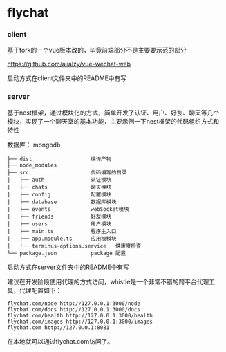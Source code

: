 # flychat

### client 

基于fork的一个vue版本改的，毕竟前端部分不是主要要示范的部分

https://github.com/aiialzy/vue-wechat-web

启动方式在client文件夹中的README中有写

### server

基于nest框架，通过模块化的方式，简单开发了认证、用户、好友、聊天等几个模块，实现了一个聊天室的基本功能，主要示例一下nest框架的代码组织方式和特性

数据库： mongodb

```
├── dist                   编译产物
├── node_modules           
├── src                    代码编写的目录
|   ├── auth               认证模块
|   ├── chats              聊天模块
|   ├── config             配置模块
|   ├── database           数据库模块
|   ├── events             webSocket模块
|   ├── friends            好友模块
|   ├── users              用户模块
|   ├── main.ts            程序主入口   
|   ├── app.module.ts      应用根模块  
|   └── terminus-options.service   健康度检查
└── package.json           package 配置
```

启动方式在server文件夹中的README中有写

建议在开发阶段使用代理的方式访问，whistle是一个非常不错的跨平台代理工具，代理配置如下：

```
flychat.com/node http://127.0.0.1:3000/node
flychat.com/docs http://127.0.0.1:3000/docs
flychat.com/health http://127.0.0.1:3000/health
flychat.com/images http://127.0.0.1:3000/images
flychat.com http://127.0.0.1:8081
```
在本地就可以通过flychat.com访问了。
